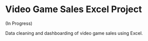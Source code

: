 # Video Game Sales Excel Project

(In Progress)

Data cleaning and dashboarding of video game sales using Excel.

<div id="myExcelDiv" style="width: 700px; height: 500px"></div>
<script type="text/javascript" src="https://1drv.ms/x/c/f960248c0229dc7f/IQQ0aeueEVEZRoX6ShlI81ThAQS-_gqTfHcsYZpv0yxj024?em=3&wdDivId=%22myExcelDiv%22&wdDownloadButton=1&wdHideGridlines=1&wdHideHeaders=1&wdAllowTyping=1"></script>
